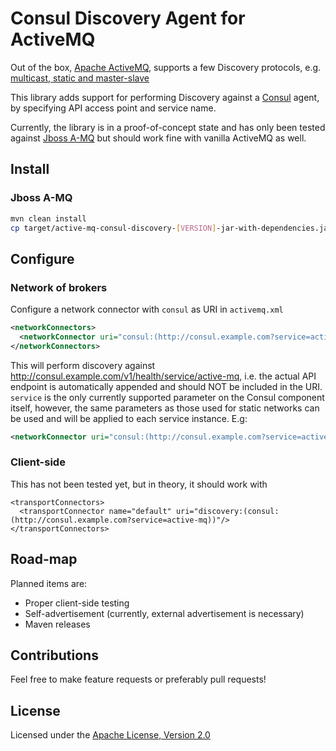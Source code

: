 # Consul Discovery Agent for ActiveMQ

Out of the box, [Apache ActiveMQ](http://activemq.apache.org/), supports a few Discovery protocols, e.g. [multicast, static and master-slave](http://activemq.apache.org/networks-of-brokers.html)

This library adds support for performing Discovery against a [Consul](https://www.consul.io/) agent, by specifying API access point and service name.

Currently, the library is in a proof-of-concept state and has only been tested against [Jboss A-MQ](https://developers.redhat.com/products/amq/overview/) but should work fine with vanilla ActiveMQ as well.

## Install
### Jboss A-MQ
```bash
mvn clean install
cp target/active-mq-consul-discovery-[VERSION]-jar-with-dependencies.jar [JBOSS A-MQ HOME]/deploy/
```

## Configure
### Network of brokers
Configure a network connector with `consul` as URI in `activemq.xml`
```xml
<networkConnectors>
  <networkConnector uri="consul:(http://consul.example.com?service=active-mq)"/>
</networkConnectors>
```
This will perform discovery against http://consul.example.com/v1/health/service/active-mq, i.e. the actual API endpoint is automatically appended and should NOT be included in the URI.
`service` is the only currently supported parameter on the Consul component itself, however, the same parameters as those used for static networks can be used and will be applied to each service instance.
E.g:
```xml
<networkConnector uri="consul:(http://consul.example.com?service=active-mq)?initialReconnectDelay=500&amp;maxReconnectDelay=10000"/>
```
### Client-side
This has not been tested yet, but in theory, it should work with
```
<transportConnectors>
  <transportConnector name="default" uri="discovery:(consul:(http://consul.example.com?service=active-mq))"/>
</transportConnectors>
```

## Road-map
Planned items are:
* Proper client-side testing
* Self-advertisement (currently, external advertisement is necessary)
* Maven releases

## Contributions
Feel free to make feature requests or preferably pull requests!

## License
Licensed under the [Apache License, Version 2.0](http://www.apache.org/licenses/LICENSE-2.0.html)
